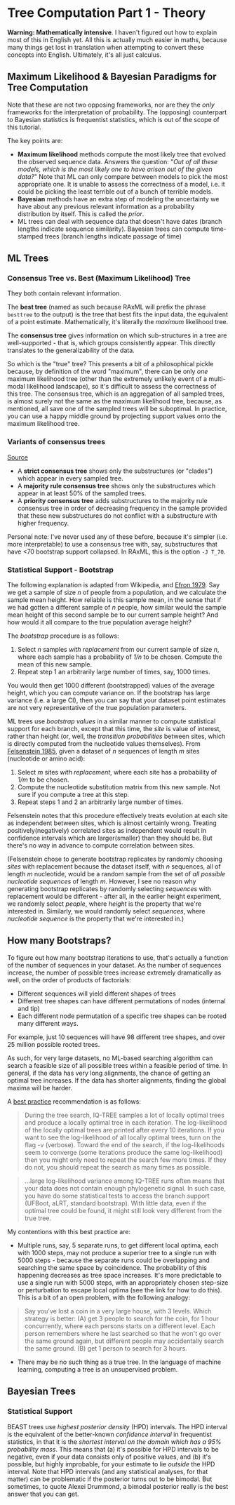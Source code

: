 # Tree Computation Part 1 - Theory

**Warning: Mathematically intensive**. I haven't figured out how to explain most of this in English yet. All this is actually much easier in maths, because many things get lost in translation when attempting to convert these concepts into English. Ultimately, it's all just calculus.

## Maximum Likelihood & Bayesian Paradigms for Tree Computation
Note that these are not two opposing frameworks, nor are they the *only* frameworks for the interpretation of probability.  The (opposing) counterpart to Bayesian statistics is frequentist statistics, which is out of the scope of this tutorial.

The key points are:
- **Maximum likelihood** methods compute the most likely tree that evolved the observed sequence data. Answers the question: "*Out of all these models, which is the most likely one to have arisen out of the given data?*" Note that ML can only compare between models to pick the most appropriate one. It is unable to assess the correctness of a model, i.e. it could be picking the least terrible out of a bunch of terrible models.
- **Bayesian** methods have an extra step of modeling the uncertainty we have about any previous relevant information as a probability distribution by itself. This is called the *prior*. 
- ML trees can deal with sequence data that doesn't have dates (branch lengths indicate sequence similarity). Bayesian trees can compute time-stamped trees (branch lengths indicate passage of time)

## ML Trees

### Consensus Tree vs. Best (Maximum Likelihood) Tree
They both contain relevant information. 

The **best tree** (named as such because RAxML will prefix the phrase `besttree` to the output) is the tree that best fits the input data, the equivalent of a point estimate. Mathematically, it's literally the *maximum* likelihood tree. 

The **consensus tree** gives information on which sub-structures in a tree are well-supported - that is, which groups consistently appear. This directly translates to the generalizability of the data.

So which is the "true" tree? This presents a bit of a philosophical pickle because, by definition of the word "maximum", there can be only *one* maximum likelihood tree (other than the extremely unlikely event of a multi-modal likelihood landscape), so it's difficult to assess the correctness of this tree.  The consensus tree, which is an aggregation of all sampled trees, is almost surely not the same as the maximum likelihood tree, because, as mentioned, all save one of the sampled trees will be suboptimal. In practice, you can use a happy middle ground by projecting support values onto the maximum likelihood tree. 

### Variants of consensus trees

[Source](https://www.stat.wisc.edu/~larget/Genetics629/lec6-4.pdf)

 - A **strict consensus tree** shows only the substructures (or "clades") which appear in every sampled tree. 
 - A **majority rule consensus tree** shows only the substructures which appear in at least 50% of the sampled trees.
 - A **priority consensus tree** adds substructures to the majority rule consensus tree in order of decreasing frequency in the sample provided that these new substructures do not conflict with a substructure with higher frequency.
 
Personal note: I've never used any of these before, because it's simpler (i.e. more interpretable) to use a consensus tree with, say, substructures that have <70 bootstrap support collapsed. In RAxML, this is the option `-J T_70`.

### Statistical Support - Bootstrap

The following explanation is adapted from Wikipedia, and [Efron 1979](https://projecteuclid.org/euclid.aos/1176344552). Say we get a sample of size *n* of people from a population, and we calculate the sample mean height. How reliable is this sample mean, in the sense that if we had gotten a different sample of *n* people, how similar would the sample mean height of this second sample be to our current sample height? And how would it all compare to the true population average height?

The *bootstrap* procedure is as follows:

1. Select *n* samples *with replacement* from our current sample of size *n*, where each sample has a probability of *1/n* to be chosen. Compute the mean of this new sample. 
2. Repeat step 1 an arbitrarily large number of times, say, 1000 times. 
 
You would then get 1000 different (bootstrapped) values of the average height, which you can compute variance on. If the bootstrap has large variance (i.e. a large CI), then you can say that your dataset point estimates are not very representative of the true population parameters. 

ML trees use *bootstrap values* in a similar manner to compute statistical support for each branch, except that this time, the *site* is value of interest, rather than height (or, well, the *transition probabilities* between sites, which is directly computed from the nucleotide values themselves). From [Felsenstein 1985](http://biostat.jhsph.edu/~jleek/teaching/2011/754/reading/felsenstein.pdf), given a dataset of *n* sequences of length *m* sites (nucleotide or amino acid):

1. Select *m* sites *with replacement*, where each site has a probability of *1/m* to be chosen. 
2. Compute the nucleotide substitution matrix from this new sample. Not sure if you compute a tree at this step. 
3. Repeat steps 1 and 2 an arbitrarily large number of times. 

Felsenstein notes that this procedure effectively treats evolution at each site as independent between sites, which is almost certainly wrong. Treating positively(negatively) correlated sites as independent would result in confidence intervals which are larger(smaller) than they should be. But there's no way in advance to compute correlation between sites. 

(Felsenstein chose to generate bootstrap replicates by randomly choosing *sites* with replacement because the dataset itself, with *n* sequences, all of length *m* nucleotide, would be a random sample from the set of *all possible nucleotide sequences* of length *m*. However, I see no reason why generating bootstrap replicates by randomly selecting *sequences* with replacement would be different - after all, in the earlier height experiment, we randomly select *people*, where *height* is the property that we're interested in. Similarly, we would randomly select *sequences*, where *nucleotide sequence* is the property that we're interested in.)

## How many Bootstraps?

To figure out how many bootstrap iterations to use, that's actually a function of the number of sequences in your dataset. As the number of sequences increase, the number of possible trees increase extremely dramatically as well, on the order of products of factorials:

 - Different sequences will yield different shapes of trees
 - Different tree shapes can have different permutations of nodes (internal and tip)
 - Each different node permutation of a specific tree shapes can be rooted many different ways.

For example, just 10 sequences will have 98 different tree shapes, and over 25 million possible rooted trees. 

As such, for very large datasets, no ML-based searching algorithm can search a feasible size of all possible trees within a feasible period of time. In general, if the data has very long alignments, the chance of getting an optimal tree increases. If the data has shorter alignments, finding the global maxima will be harder. 

A [best practice](https://groups.google.com/forum/#!topic/iqtree/0mwGhDokNns) recommendation is as follows:


>During the tree search, IQ-TREE samples a lot of locally optimal trees and produce a locally optimal tree in each iteration. The log-likelihood of the locally optimal trees are printed after every 10 iterations. If you want to see the log-likelihood of all locally optimal trees, turn on the flag -v (verbose). Toward the end of the search, if the log-likelihoods seem to converge (some iterations produce the same log-likelihood) then you might only need to repeat the search few more times. If they do not, you should repeat the search as many times as possible. 

>...large log-likelihood variance among IQ-TREE runs often means that your data does not contain enough phylogenetic signal. In such case, you have do some statistical tests to access the branch support (UFBoot, aLRT, standard bootstrap). With little data, even if the optimal tree could be found, it might still look very different from the true tree. 


My contentions with this best practice are:

 - Multiple runs, say, 5 separate runs, to get different local optima, each with 1000 steps, may not produce a superior tree to a single run with 5000 steps - because the separate runs could be overlapping and searching the same space by coincidence. The probability of this happening decreases as tree space increases. It's more predictable to use a single run with 5000 steps, with an appropriately chosen step-size or perturbation to escape local optima (see the link for how to do this). This is a bit of an open problem, with the following analogy:
 
> Say you've lost a coin in a very large house, with 3 levels. Which strategy is better: (A) get 3 people to search for the coin, for 1 hour concurrently, where each persons starts on a different level. Each person remembers where he last searched so that he won't go over the same ground again, but different people may accidentally search the same ground. (B) get 1 person to search for 3 hours.
 
 - There may be no such thing as a true tree. In the language of machine learning, computing a tree is an unsupervised problem. 

## Bayesian Trees

### Statistical Support

BEAST trees use *highest posterior density* (HPD) intervals. The HPD interval is the equivalent of the better-known *confidence interval* in frequentist statistics, in that it is the *shortest interval on the domain which has a 95% probability mass*. This means that (a) it's possible for HPD intervals to be negative, even if your data consists only of positive values, and (b) it's possible, but highly improbable, for your estimate to lie *outside* the HPD interval. Note that HPD intervals (and any statistical analyses, for that matter) can be problematic if the posterior turns out to be bimodal. But sometimes, to quote Alexei Drummond, a bimodal posterior really is the best answer that you can get. 
